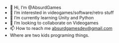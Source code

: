 - 👋 Hi, I’m @AbsurdGames
- 👀 I’m interested in videogames/software/retro stuff
- 🌱 I’m currently learning Unity and Python
- 💞️ I’m looking to collaborate on Videogames
- 📫 How to reach me absurdgamesdev@gmail.com
- Where are two kids programing things.

<!---
AbsurdGames/AbsurdGames is a ✨ special ✨ repository because its `README.md` (this file) appears on your GitHub profile.
You can click the Preview link to take a look at your changes.
--->
